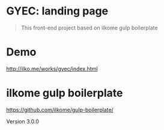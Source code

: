 # GYEC: landing page
> This front-end project based on ilkome gulp boilerplate


# Demo
http://ilko.me/works/gyec/index.html


# ilkome gulp boilerplate
https://github.com/ilkome/gulp-boilerplate/

Version 3.0.0
